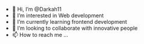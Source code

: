 - 👋 Hi, I’m @Darkah11
- 👀 I’m interested in Web development 
- 🌱 I’m currently learning frontend development 
- 💞️ I’m looking to collaborate with innovative people
- 📫 How to reach me ...

<!---
Darkah11/Darkah11 is a ✨ special ✨ repository because its `README.md` (this file) appears on your GitHub profile.
You can click the Preview link to take a look at your changes.
--->
